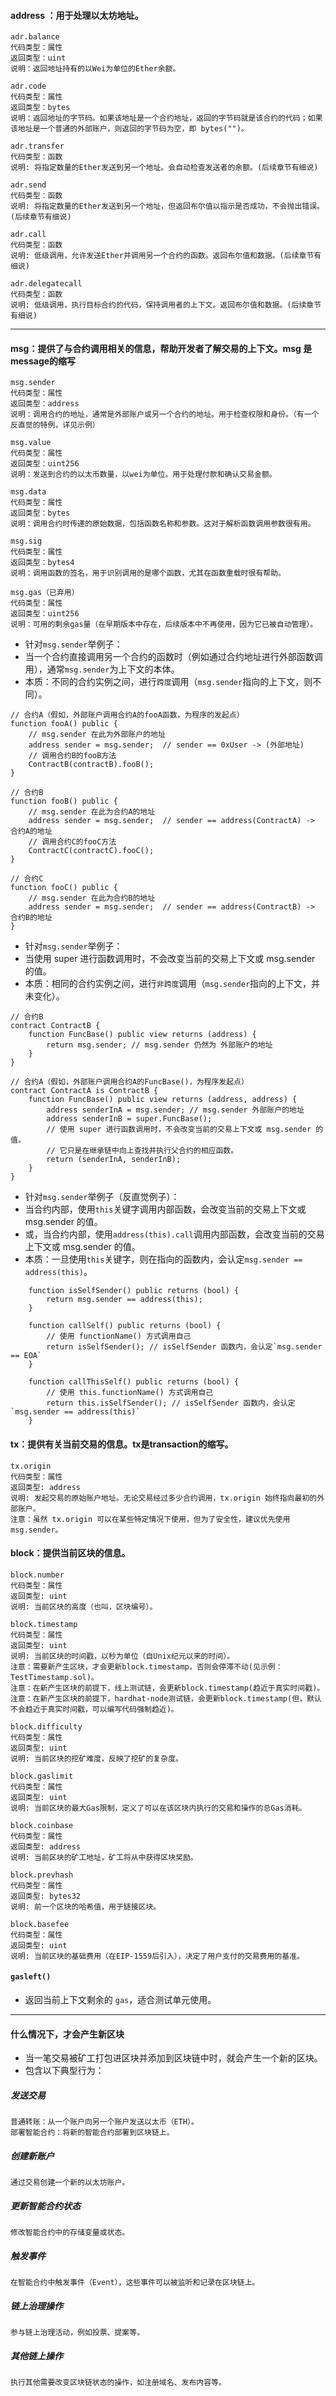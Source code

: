 



#### address ：用于处理以太坊地址。
    adr.balance
    代码类型：属性
    返回类型：uint
    说明：返回地址持有的以Wei为单位的Ether余额。

    adr.code
    代码类型：属性
    返回类型：bytes
    说明：返回地址的字节码。如果该地址是一个合约地址，返回的字节码就是该合约的代码；如果该地址是一个普通的外部账户，则返回的字节码为空，即 bytes("")。

    adr.transfer
    代码类型：函数
    说明: 将指定数量的Ether发送到另一个地址。会自动检查发送者的余额。(后续章节有细说)

    adr.send
    代码类型：函数
    说明: 将指定数量的Ether发送到另一个地址，但返回布尔值以指示是否成功，不会抛出错误。(后续章节有细说)    

    adr.call
    代码类型：函数
    说明: 低级调用，允许发送Ether并调用另一个合约的函数。返回布尔值和数据。(后续章节有细说)

    adr.delegatecall
    代码类型：函数
    说明: 低级调用，执行目标合约的代码，保持调用者的上下文。返回布尔值和数据。(后续章节有细说)    

------------------------------------------------------------------------------------------

#### msg：提供了与合约调用相关的信息，帮助开发者了解交易的上下文。msg 是message的缩写
    msg.sender
    代码类型：属性
    返回类型：address
    说明：调用合约的地址，通常是外部账户或另一个合约的地址。用于检查权限和身份。（有一个反直觉的特例，详见示例）

    msg.value
    代码类型：属性
    返回类型：uint256
    说明：发送到合约的以太币数量，以wei为单位。用于处理付款和确认交易金额。

    msg.data
    代码类型：属性
    返回类型：bytes
    说明：调用合约时传递的原始数据，包括函数名称和参数。这对于解析函数调用参数很有用。

    msg.sig
    代码类型：属性
    返回类型：bytes4
    说明：调用函数的签名，用于识别调用的是哪个函数，尤其在函数重载时很有帮助。

    msg.gas（已弃用）
    代码类型：属性
    返回类型：uint256
    说明：可用的剩余gas量（在早期版本中存在，后续版本中不再使用，因为它已被自动管理）。


- 针对```msg.sender```举例子：
- 当一个合约直接调用另一个合约的函数时（例如通过合约地址进行外部函数调用），通常```msg.sender```为上下文的本体。
- 本质：不同的合约实例之间，进行`跨度`调用（`msg.sender`指向的上下文，则不同）。
```
// 合约A（假如，外部账户调用合约A的fooA函数，为程序的发起点）
function fooA() public {
    // msg.sender 在此为外部账户的地址
    address sender = msg.sender;  // sender == 0xUser -> (外部地址)
    // 调用合约B的fooB方法
    ContractB(contractB).fooB();
}

// 合约B
function fooB() public {
    // msg.sender 在此为合约A的地址
    address sender = msg.sender;  // sender == address(ContractA) -> 合约A的地址
    // 调用合约C的fooC方法
    ContractC(contractC).fooC();
}

// 合约C
function fooC() public {
    // msg.sender 在此为合约B的地址
    address sender = msg.sender;  // sender == address(ContractB) -> 合约B的地址
}
```

- 针对```msg.sender```举例子：
- 当使用 super 进行函数调用时，不会改变当前的交易上下文或 msg.sender 的值。
- 本质：相同的合约实例之间，进行`非跨度`调用（`msg.sender`指向的上下文，并未变化）。
```
// 合约B
contract ContractB {
    function FuncBase() public view returns (address) {
        return msg.sender; // msg.sender 仍然为 外部账户的地址
    }
}

// 合约A（假如，外部账户调用合约A的FuncBase()，为程序发起点）
contract ContractA is ContractB {
    function FuncBase() public view returns (address, address) {
        address senderInA = msg.sender; // msg.sender 外部账户的地址
        address senderInB = super.FuncBase(); 
        // 使用 super 进行函数调用时，不会改变当前的交易上下文或 msg.sender 的值。
        // 它只是在继承链中向上查找并执行父合约的相应函数。
        return (senderInA, senderInB);
    }
}
```

- 针对```msg.sender```举例子（反直觉例子）：
- 当合约内部，使用`this`关键字调用内部函数，会改变当前的交易上下文或 msg.sender 的值。
- 或，当合约内部，使用`address(this).call`调用内部函数，会改变当前的交易上下文或 msg.sender 的值。
- 本质：一旦使用`this`关键字，则在指向的函数内，会认定`msg.sender == address(this)`。
```
    function isSelfSender() public returns (bool) {
        return msg.sender == address(this);
    }

    function callSelf() public returns (bool) {
        // 使用 functionName() 方式调用自己
        return isSelfSender(); // isSelfSender 函数内，会认定`msg.sender == EOA`
    }    
    
    function callThisSelf() public returns (bool) {
        // 使用 this.functionName() 方式调用自己
        return this.isSelfSender(); // isSelfSender 函数内，会认定`msg.sender == address(this)`
    }
```



#### tx：提供有关当前交易的信息。tx是transaction的缩写。
    tx.origin
    代码类型：属性
    返回类型: address
    说明: 发起交易的原始账户地址。无论交易经过多少合约调用，tx.origin 始终指向最初的外部账户。
    注意：虽然 tx.origin 可以在某些特定情况下使用，但为了安全性，建议优先使用 msg.sender。




#### block：提供当前区块的信息。
    block.number
    代码类型：属性
    返回类型: uint
    说明: 当前区块的高度（也叫，区块编号）。

    block.timestamp
    代码类型：属性
    返回类型: uint
    说明: 当前区块的时间戳，以秒为单位（自Unix纪元以来的时间）。
    注意：需要新产生区块，才会更新block.timestamp，否则会停滞不动(见示例：TestTimestamp.sol)。
    注意：在新产生区块的前提下，线上测试链，会更新block.timestamp(趋近于真实时间戳)。
    注意：在新产生区块的前提下，hardhat-node测试链，会更新block.timestamp(但，默认不会趋近于真实时间戳，可以编写代码强制趋近)。

    block.difficulty
    代码类型：属性
    返回类型: uint
    说明: 当前区块的挖矿难度，反映了挖矿的复杂度。

    block.gaslimit
    代码类型：属性
    返回类型: uint
    说明: 当前区块的最大Gas限制，定义了可以在该区块内执行的交易和操作的总Gas消耗。

    block.coinbase
    代码类型：属性
    返回类型: address
    说明: 当前区块的矿工地址，矿工将从中获得区块奖励。

    block.prevhash
    代码类型：属性
    返回类型: bytes32
    说明: 前一个区块的哈希值，用于链接区块。

    block.basefee
    代码类型：属性
    返回类型: uint
    说明: 当前区块的基础费用（在EIP-1559后引入），决定了用户支付的交易费用的基准。



#### `gasleft()`
- 返回当前上下文剩余的 `gas`，适合测试单元使用。


---------------------------------------------------------------------------------

#### 什么情况下，才会产生新区块
- 当一笔交易被矿工打包进区块并添加到区块链中时，就会产生一个新的区块。
- 包含以下典型行为：
##### 发送交易
```
普通转账：从一个账户向另一个账户发送以太币（ETH）。
部署智能合约：将新的智能合约部署到区块链上。
```
##### 创建新账户
```
通过交易创建一个新的以太坊账户。
```
##### 更新智能合约状态
```
修改智能合约中的存储变量或状态。
```
##### 触发事件
```
在智能合约中触发事件（Event），这些事件可以被监听和记录在区块链上。
```
##### 链上治理操作
```
参与链上治理活动，例如投票、提案等。
```
##### 其他链上操作
```
执行其他需要改变区块链状态的操作，如注册域名、发布内容等。
```
